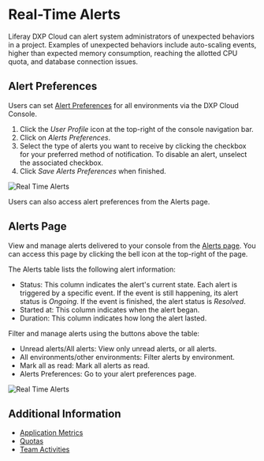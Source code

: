 # Real-Time Alerts

Liferay DXP Cloud can alert system administrators of unexpected behaviors in a project. Examples of unexpected behaviors include auto-scaling events, higher than expected memory consumption, reaching the allotted CPU quota, and database connection issues.

## Alert Preferences

Users can set [Alert Preferences](https://console.liferay.cloud/account/alerts-preferences) for all environments via the DXP Cloud Console.

1. Click the *User Profile* icon at the top-right of the console navigation bar.
1. Click on *Alerts Preferences*.
1. Select the type of alerts you want to receive by clicking the checkbox for your preferred method of notification. To disable an alert, unselect the associated checkbox.
1. Click *Save Alerts Preferences* when finished.

![Real Time Alerts](./real-time-alerts/images/01.png)

Users can also access alert preferences from the Alerts page.

## Alerts Page

View and manage alerts delivered to your console from the [Alerts page](https://console.liferay.cloud/alerts). You can access this page by clicking the bell icon at the top-right of the page.

The Alerts table lists the following alert information:

* Status: This column indicates the alert's current state. Each alert is triggered by a specific event. If the event is still happening, its alert status is *Ongoing*. If the event is finished, the alert status is *Resolved*.
* Started at: This column indicates when the alert began.
* Duration: This column indicates how long the alert lasted.

Filter and manage alerts using the buttons above the table:

* Unread alerts/All alerts: View only unread alerts, or all alerts.
* All environments/other environments: Filter alerts by environment.
* Mark all as read: Mark all alerts as read.
* Alerts Preferences: Go to your alert preferences page.

![Real Time Alerts](./real-time-alerts/images/02.png)

## Additional Information

* [Application Metrics](https://learn.liferay.com/dxp-cloud/latest/en/manage-and-optimize/application-metrics.html)
* [Quotas](https://learn.liferay.com/dxp-cloud/latest/en/manage-and-optimize/quotas.html)
* [Team Activities](https://learn.liferay.com/dxp-cloud/latest/en/manage-and-optimize/team-activities.html)
